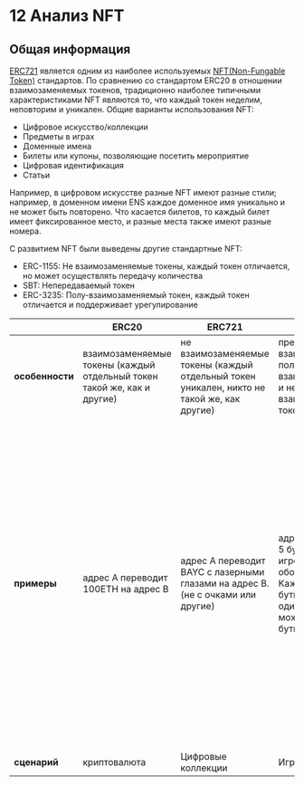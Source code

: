 # 12 Анализ NFT

## Общая информация

[ERC721](https://eips.ethereum.org/EIPS/eip-721) является одним из наиболее используемых [NFT(Non-Fungable Token)](https://ethereum.org/zh/nft/) стандартов. По сравнению со стандартом ERC20 в отношении взаимозаменяемых токенов, традиционно наиболее типичными характеристиками NFT являются то, что каждый токен неделим, неповторим и уникален. Общие варианты использования NFT:

- Цифровое искусство/коллекции
- Предметы в играх
- Доменные имена
- Билеты или купоны, позволяющие посетить мероприятие
- Цифровая идентификация
- Статьи

Например, в цифровом искусстве разные NFT имеют разные стили; например, в доменном имени ENS каждое доменное имя уникально и не может быть повторено. Что касается билетов, то каждый билет имеет фиксированное место, и разные места также имеют разные номера.

С развитием NFT были выведены другие стандартные NFT:

- ERC-1155: Не взаимозаменяемые токены, каждый токен отличается, но может осуществлять передачу количества
- SBT: Непередаваемый токен
- ERC-3235: Полу-взаимозаменяемый токен, каждый токен отличается и поддерживает урегулирование

|          | ERC20                                                | ERC721                                                                     | ERC1155                                                                                                                                    | ERC3535                                                                                                                                                                                                                                                                                                                                                               |
|----------|------------------------------------------------------|----------------------------------------------------------------------------|--------------------------------------------------------------------------------------------------------------------------------------------|-----------------------------------------------------------------------------------------------------------------------------------------------------------------------------------------------------------------------------------------------------------------------------------------------------------------------------------------------------------------------|
| **особенности** | взаимозаменяемые токены (каждый отдельный токен такой же, как и другие) | не взаимозаменяемые токены (каждый отдельный токен уникален, никто не такой же, как другие) | представление взаимозаменяемых, полу-взаимозаменяемых и не взаимозаменяемых токенов.                                                                             | Полу-взаимозаменяемый токен                                                                                                                                                                                                                                                                                                                                                   |
| **примеры** | адрес A переводит 100ETH на адрес B               | адрес A переводит BAYC с лазерными глазами на адрес B. (не с очками или другие)    | адрес A переводит 5 бутылок зелья в игре. Не другое оборудование. Каждая из 5 бутылок зелья одинакова. Но мы можем +/- 5 бутылок. | DeFi протокол дает пользователю А облигацию на 100 долларов США на 1 год под номером 001. Облигацию можно разделить на 2 облигации по 50 долларов США под номерами 002 и 003, которые пользователь А затем передает держателям B и C. Облигацию можно разделить на 2 облигации по 50 долларов США, под номерами 002 и 003. Облигация 003 может в свою очередь быть разделена на еще одну облигацию на 20 долларов США, после чего 002 стоит 30 долларов США, а 003 стоит 70 долларов США. |
| **сценарий** | криптовалюта                                       | Цифровые коллекции                                                        | Игровые активы                                                                                                                             | Финансовые активы/контракты                                                                                                                                                                                                                                                                                                                                            |
